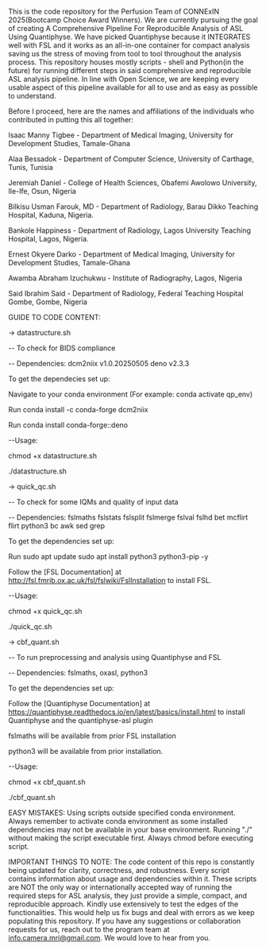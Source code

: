 This is the code repository for the Perfusion Team of CONNExIN 2025(Bootcamp Choice Award Winners).
We are currently pursuing the goal of creating A Comprehensive Pipeline For Reproducible Analysis of ASL Using Quantiphyse.
We have picked Quantiphyse because it INTEGRATES well with FSL and it works as an all-in-one container for compact analysis saving us the stress of moving from tool to tool throughout the analysis process.
This repository houses mostly scripts - shell and Python(in the future) for running different steps in said comprehensive and reproducible ASL analysis pipeline. 
In line with Open Science, we are keeping every usable aspect of this pipeline available for all to use and as easy as possible to understand. 

Before I proceed, here are the names and affiliations of the individuals who contributed in putting this all together:

Isaac Manny Tigbee - Department of Medical Imaging, University for Development Studies, Tamale-Ghana

Alaa Bessadok - Department of Computer Science, University of Carthage, Tunis, Tunisia

Jeremiah Daniel - College of Health Sciences, Obafemi Awolowo University, Ile-Ife, Osun, Nigeria

Bilkisu Usman Farouk, MD - Department of Radiology, Barau Dikko Teaching Hospital, Kaduna, Nigeria.

Bankole Happiness - Department of Radiology, Lagos University Teaching Hospital, Lagos, Nigeria. 

Ernest Okyere Darko - Department of Medical Imaging, University for Development Studies, Tamale-Ghana

Awamba Abraham Izuchukwu - Institute of Radiography, Lagos, Nigeria

Said Ibrahim Said - Department of Radiology, Federal Teaching Hospital Gombe, Gombe, Nigeria

GUIDE TO CODE CONTENT:

-> datastructure.sh

-- To check for BIDS compliance 

-- Dependencies: dcm2niix v1.0.20250505 deno v2.3.3

To get the dependecies set up:

Navigate to your conda environment (For example: conda activate qp_env) 

Run conda install -c conda-forge dcm2niix

Run conda install conda-forge::deno

--Usage:

chmod +x datastructure.sh

./datastructure.sh <path to your BIDS dataset>

-> quick_qc.sh

-- To check for some IQMs and quality of input data

-- Dependencies: fslmaths fslstats fslsplit fslmerge fslval fslhd bet mcflirt flirt python3 bc awk sed grep

To get the dependencies set up:

Run  sudo apt update
     sudo apt install python3 python3-pip -y
     
Follow the [FSL Documentation] at http://fsl.fmrib.ox.ac.uk/fsl/fslwiki/FslInstallation to install FSL.

--Usage:

chmod +x quick_qc.sh

./quick_qc.sh <path to your BIDS dataset>

-> cbf_quant.sh

-- To run preprocessing and analysis using Quantiphyse and FSL

-- Dependencies: fslmaths, oxasl, python3

To get the dependencies set up:

Follow the [Quantiphyse Documentation] at https://quantiphyse.readthedocs.io/en/latest/basics/install.html to install Quantiphyse and the quantiphyse-asl plugin

fslmaths will be available from prior FSL installation

python3 will be available from prior installation.

--Usage:

chmod +x cbf_quant.sh

./cbf_quant.sh <path to your BIDS dataset>

EASY MISTAKES:
Using scripts outside specified conda environment. Always remember to activate conda environment as some installed dependencies may not be available in your base environment.
Running "./" without making the script executable first. Always chmod before executing script.

IMPORTANT THINGS TO NOTE:
The code content of this repo is constantly being updated for clarity, correctness, and robustness.
Every script contains information about usage and dependencies within it.
These scripts are NOT the only way or internationally accepted way of running the required steps for ASL analysis, they just provide a simple, compact, and reproducible approach.
Kindly use extensively to test the edges of the functionalities. This would help us fix bugs and deal with errors as we keep populating this repository.
If you have any suggestions or collaboration requests for us, reach out to the program team at 	info.camera.mri@gmail.com. We would love to hear from you.
